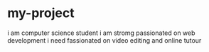 # my-project
i am computer science student 
i am stromg passionated on web development 
 i need fassionated on video editing and online tutour 
